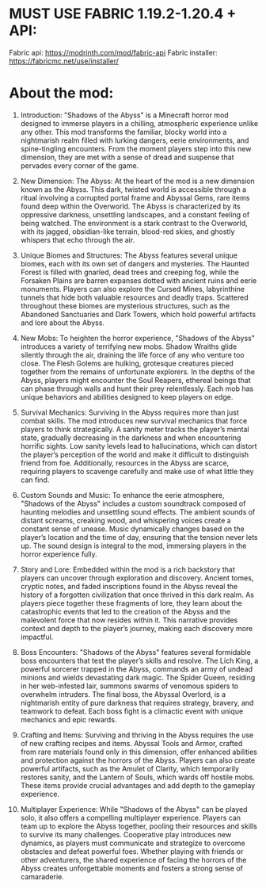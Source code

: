 # MUST USE FABRIC 1.19.2-1.20.4 + API:
Fabric api: https://modrinth.com/mod/fabric-api
Fabric installer: https://fabricmc.net/use/installer/

# About the mod:
1. Introduction:
"Shadows of the Abyss" is a Minecraft horror mod designed to immerse players in a chilling, atmospheric experience unlike any other. This mod transforms the familiar, blocky world into a nightmarish realm filled with lurking dangers, eerie environments, and spine-tingling encounters. From the moment players step into this new dimension, they are met with a sense of dread and suspense that pervades every corner of the game.

2. New Dimension: The Abyss:
At the heart of the mod is a new dimension known as the Abyss. This dark, twisted world is accessible through a ritual involving a corrupted portal frame and Abyssal Gems, rare items found deep within the Overworld. The Abyss is characterized by its oppressive darkness, unsettling landscapes, and a constant feeling of being watched. The environment is a stark contrast to the Overworld, with its jagged, obsidian-like terrain, blood-red skies, and ghostly whispers that echo through the air.

3. Unique Biomes and Structures:
The Abyss features several unique biomes, each with its own set of dangers and mysteries. The Haunted Forest is filled with gnarled, dead trees and creeping fog, while the Forsaken Plains are barren expanses dotted with ancient ruins and eerie monuments. Players can also explore the Cursed Mines, labyrinthine tunnels that hide both valuable resources and deadly traps. Scattered throughout these biomes are mysterious structures, such as the Abandoned Sanctuaries and Dark Towers, which hold powerful artifacts and lore about the Abyss.

4. New Mobs:
To heighten the horror experience, "Shadows of the Abyss" introduces a variety of terrifying new mobs. Shadow Wraiths glide silently through the air, draining the life force of any who venture too close. The Flesh Golems are hulking, grotesque creatures pieced together from the remains of unfortunate explorers. In the depths of the Abyss, players might encounter the Soul Reapers, ethereal beings that can phase through walls and hunt their prey relentlessly. Each mob has unique behaviors and abilities designed to keep players on edge.

5. Survival Mechanics:
Surviving in the Abyss requires more than just combat skills. The mod introduces new survival mechanics that force players to think strategically. A sanity meter tracks the player’s mental state, gradually decreasing in the darkness and when encountering horrific sights. Low sanity levels lead to hallucinations, which can distort the player’s perception of the world and make it difficult to distinguish friend from foe. Additionally, resources in the Abyss are scarce, requiring players to scavenge carefully and make use of what little they can find.

6. Custom Sounds and Music:
To enhance the eerie atmosphere, "Shadows of the Abyss" includes a custom soundtrack composed of haunting melodies and unsettling sound effects. The ambient sounds of distant screams, creaking wood, and whispering voices create a constant sense of unease. Music dynamically changes based on the player’s location and the time of day, ensuring that the tension never lets up. The sound design is integral to the mod, immersing players in the horror experience fully.

7. Story and Lore:
Embedded within the mod is a rich backstory that players can uncover through exploration and discovery. Ancient tomes, cryptic notes, and faded inscriptions found in the Abyss reveal the history of a forgotten civilization that once thrived in this dark realm. As players piece together these fragments of lore, they learn about the catastrophic events that led to the creation of the Abyss and the malevolent force that now resides within it. This narrative provides context and depth to the player’s journey, making each discovery more impactful.

8. Boss Encounters:
"Shadows of the Abyss" features several formidable boss encounters that test the player’s skills and resolve. The Lich King, a powerful sorcerer trapped in the Abyss, commands an army of undead minions and wields devastating dark magic. The Spider Queen, residing in her web-infested lair, summons swarms of venomous spiders to overwhelm intruders. The final boss, the Abyssal Overlord, is a nightmarish entity of pure darkness that requires strategy, bravery, and teamwork to defeat. Each boss fight is a climactic event with unique mechanics and epic rewards.

9. Crafting and Items:
Surviving and thriving in the Abyss requires the use of new crafting recipes and items. Abyssal Tools and Armor, crafted from rare materials found only in this dimension, offer enhanced abilities and protection against the horrors of the Abyss. Players can also create powerful artifacts, such as the Amulet of Clarity, which temporarily restores sanity, and the Lantern of Souls, which wards off hostile mobs. These items provide crucial advantages and add depth to the gameplay experience.

10. Multiplayer Experience:
While "Shadows of the Abyss" can be played solo, it also offers a compelling multiplayer experience. Players can team up to explore the Abyss together, pooling their resources and skills to survive its many challenges. Cooperative play introduces new dynamics, as players must communicate and strategize to overcome obstacles and defeat powerful foes. Whether playing with friends or other adventurers, the shared experience of facing the horrors of the Abyss creates unforgettable moments and fosters a strong sense of camaraderie.





